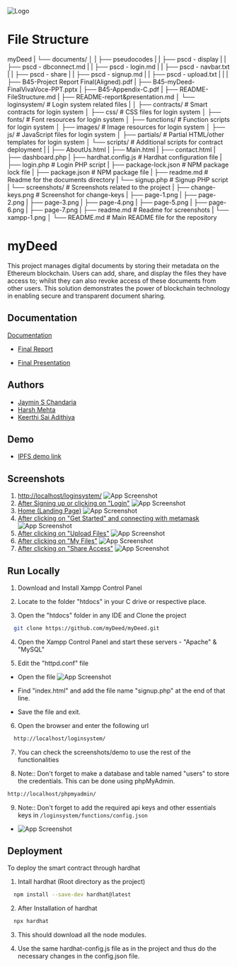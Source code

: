 
![Logo](https://github.com/myDeed/myDeed/blob/main/loginsystem/images/logo01.png)


# File Structure

myDeed
|
└── documents/
│
| ├── pseudocodes
| | ├── pscd - display
| | ├── pscd - dbconnect.md
| | ├── pscd - login.md
| | ├── pscd - navbar.txt
| | ├── pscd - share
| | ├── pscd - signup.md
| | ├── pscd - upload.txt
| |
| ├── B45-Project Report Final(Aligned).pdf 
| ├── B45-myDeed-FinalVivaVoce-PPT.pptx
| ├── B45-Appendix-C.pdf
| ├── README-FileStructure.md
| ├── README-report&presentation.md 
│
└── loginsystem/ # Login system related files
|
│ ├── contracts/ # Smart contracts for login system
│ ├── css/ # CSS files for login system
│ ├── fonts/ # Font resources for login system
│ ├── functions/ # Function scripts for login system
│ ├── images/ # Image resources for login system
│ ├── js/ # JavaScript files for login system
│ ├── partials/ # Partial HTML/other templates for login system
│ └── scripts/ # Additional scripts for contract deployment
|
| ├── AboutUs.html 
| ├── Main.html 
| ├── contact.html 
| ├── dashboard.php 
| ├── hardhat.config.js # Hardhat configuration file
| ├── login.php # Login PHP script
| ├── package-lock.json # NPM package lock file
| ├── package.json # NPM package file
| ├── readme.md # Readme for the documents directory
| └──  signup.php # Signup PHP script
|
└── screenshots/ # Screenshots related to the project
| ├── change-keys.png # Screenshot for change-keys
| ├── page-1.png 
| ├── page-2.png 
| ├── page-3.png 
| ├── page-4.png 
| ├── page-5.png 
| ├── page-6.png 
| ├── page-7.png 
| ├── readme.md # Readme for screenshots
| └── xampp-1.png 
│
└── README.md # Main README file for the repository


# myDeed

This project manages digital documents by storing their metadata on the Ethereum blockchain. Users can add, share, and display the files they have access to; whilst they can also revoke access of these documents from other users. This solution demonstrates the power of blockchain technology in enabling secure and transparent document sharing.

## Documentation

[Documentation](https://github.com/myDeed/myDeed/tree/main/documents)

- [Final Report](https://github.com/myDeed/myDeed/blob/main/documents/B45-Project%20Report%20Final(signed).pdf)

- [Final Presentation](https://github.com/myDeed/myDeed/blob/main/documents/B45-myDeed-FinalVivaVoce-PPT.pptx)


## Authors

- [Jaymin S Chandaria](https://github.com/telekinetic-0004)
- [Harsh Mehta](https://github.com/aka-Harsh)
- [Keerthi Sai Adithiya](https://github.com/Bronzenstein)


## Demo

- [IPFS demo link](https://ipfs.io/ipfs/Qmb3E52LvsYw9Bgqhz9HaWtkH2oQLFQMX7Xe6hEmtBYQH5)


## Screenshots

1. [http://localhost/loginsystem/](http://localhost/loginsystem/)
![App Screenshot](https://github.com/myDeed/myDeed/blob/main/screenshots/page-1.png)
2. [After Signing up or clicking on "Login"](http://localhost/loginsystem/login.php)
![App Screenshot](https://github.com/myDeed/myDeed/blob/main/screenshots/page-2.png)
3. [Home (Landing Page)](http://localhost/loginsystem/Main.html)
![App Screenshot](https://github.com/myDeed/myDeed/blob/main/screenshots/page-3.png)
4. [After clicking on "Get Started" and connecting with metamask](http://localhost/loginsystem/functions/frames.html)
![App Screenshot](https://github.com/myDeed/myDeed/blob/main/screenshots/page-4.png)
5. [After clicking on "Upload Files"]()
![App Screenshot](https://github.com/myDeed/myDeed/blob/main/screenshots/page-5.png)
6. [After clicking on "My Files"]()
![App Screenshot](https://github.com/myDeed/myDeed/blob/main/screenshots/page-6.png)
7. [After clicking on "Share Access"]()
![App Screenshot](https://github.com/myDeed/myDeed/blob/main/screenshots/page-7.png)

## Run Locally

1. Download and Install Xampp Control Panel

2. Locate to the folder "htdocs" in your C drive or respective place.

3. Open the "htdocs" folder in any IDE and Clone the project

```bash
  git clone https://github.com/myDeed/myDeed.git
```

4. Open the Xampp Control Panel and start these servers - "Apache" & "MySQL"

5. Edit the "httpd.conf" file

- Open the file 
![App Screenshot](https://github.com/myDeed/myDeed/blob/main/screenshots/xampp-1.png)

- Find "index.html" and add the file name "signup.php" at the end of that line.

- Save the file and exit.

6. Open the browser and enter the following url

```bash
  http://localhost/loginsystem/
```

7. You can check the screenshots/demo to use the rest of the functionalities

8. Note:: Don't forget to make a database and table named "users" to store the credentials. This can be done using phpMyAdmin.

```bash
http://localhost/phpmyadmin/
```

9. Note:: Don't forget to add the required api keys and other essentials keys in `/loginsystem/functions/config.json`
- ![App Screenshot](https://github.com/myDeed/myDeed/blob/main/screenshots/change-keys.png)

## Deployment

To deploy the smart contract through hardhat


1. Intall hardhat (Root directory as the project)
```bash
  npm install --save-dev hardhat@latest
```

2. After Installation of hardhat
```bash
  npx hardhat
```

3. This should download all the node modules.

4. Use the same hardhat-config.js file as in the project and thus do the necessary changes in the config.json file.
